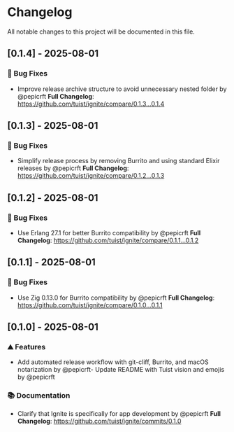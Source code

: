 # Changelog

All notable changes to this project will be documented in this file.

<!-- RELEASE NOTES START -->
## [0.1.4] - 2025-08-01

### <!-- 1 -->🐛 Bug Fixes
- Improve release archive structure to avoid unnecessary nested folder by @pepicrft
**Full Changelog**: https://github.com/tuist/ignite/compare/0.1.3...0.1.4
<!-- RELEASE NOTES START -->
## [0.1.3] - 2025-08-01

### <!-- 1 -->🐛 Bug Fixes
- Simplify release process by removing Burrito and using standard Elixir releases by @pepicrft
**Full Changelog**: https://github.com/tuist/ignite/compare/0.1.2...0.1.3
<!-- RELEASE NOTES START -->
## [0.1.2] - 2025-08-01

### <!-- 1 -->🐛 Bug Fixes
- Use Erlang 27.1 for better Burrito compatibility by @pepicrft
**Full Changelog**: https://github.com/tuist/ignite/compare/0.1.1...0.1.2
<!-- RELEASE NOTES START -->
## [0.1.1] - 2025-08-01

### <!-- 1 -->🐛 Bug Fixes
- Use Zig 0.13.0 for Burrito compatibility by @pepicrft
**Full Changelog**: https://github.com/tuist/ignite/compare/0.1.0...0.1.1
<!-- RELEASE NOTES START -->
## [0.1.0] - 2025-08-01

### <!-- 0 -->⛰️  Features
- Add automated release workflow with git-cliff, Burrito, and macOS notarization by @pepicrft- Update README with Tuist vision and emojis by @pepicrft

### <!-- 2 -->📚 Documentation
- Clarify that Ignite is specifically for app development by @pepicrft
**Full Changelog**: https://github.com/tuist/ignite/commits/0.1.0
<!-- generated by git-cliff -->
